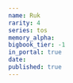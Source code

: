```yaml
---
name: Ruk
rarity: 4
series: tos
memory_alpha:
bigbook_tier: -1
in_portal: true
date:
published: true
---
```



